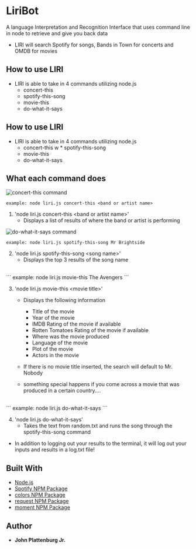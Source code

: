 # LiriBot
A language Interpretation and Recognition Interface that uses command line in node to retrieve and give you back data
* LIRI will search Spotify for songs, Bands in Town for concerts and OMDB for movies

## How to use LIRI
* LIRI is able to take in 4 commands utilizing node.js
    * concert-this
    * spotify-this-song
    * movie-this
    * do-what-it-says

## How to use LIRI
* LIRI is able to take in 4 commands utilizing node.js
    * concert-this
w    * spotify-this-song
    * movie-this
    * do-what-it-says

## What each command does
  ![concert-this command](https://user-images.githubusercontent.com/41643506/50050588-36d50c00-00c5-11e9-9941-75851fc9ef32.png)<br>
  ```
example: node liri.js concert-this <band or artist name>
```
1. 'node liri.js concert-this \<band or artist name\>'
    * Displays a list of results of where the band or artist is performing  

![do-what-it-says command](https://user-images.githubusercontent.com/41643506/50050589-3a689300-00c5-11e9-848e-5ea1cb594557.png)<br>
```
example: node liri.js spotify-this-song Mr Brightside
```

2. 'node liri.js spotify-this-song \<song name\>'
    * Displays the top 3 results of the song name

<br>
```
example: node liri.js movie-this The Avengers
```

3. 'node liri.js movie-this \<movie title\>'
    * Displays the following information
        * Title of the movie
        * Year of the movie
        * IMDB Rating of the movie if available
        * Rotten Tomatoes Rating of the movie if available
        * Where was the movie produced
        * Language of the movie
        * Plot of the movie
        * Actors in the movie
    * If there is no movie title inserted, the search will default to Mr. Nobody

    * something special happens if you come across a movie that was produced in a certain country....

<br>
```
example: node liri.js do-what-it-says
```

4. 'node liri.js do-what-it-says'
    * Takes the text from random.txt and runs the song through the spotify-this-song command


* In addition to logging out your results to the terminal, it will log out your inputs and results in a log.txt file!


## Built With
* [Node.js](https://nodejs.org/en/)
* [Spotify NPM Package](https://www.npmjs.com/package/node-spotify-api)
* [colors NPM Package](https://www.npmjs.com/package/colors)
* [request NPM Package](https://www.npmjs.com/package/request)
* [moment NPM Package](https://www.npmjs.com/package/moment)

## Author

* **John Plattenburg Jr.** 

